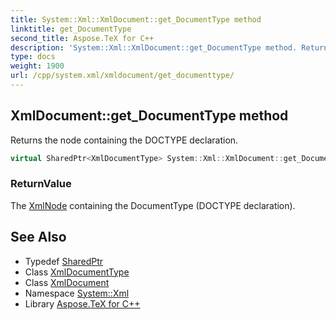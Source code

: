 ```yaml
---
title: System::Xml::XmlDocument::get_DocumentType method
linktitle: get_DocumentType
second_title: Aspose.TeX for C++
description: 'System::Xml::XmlDocument::get_DocumentType method. Returns the node containing the DOCTYPE declaration in C++.'
type: docs
weight: 1900
url: /cpp/system.xml/xmldocument/get_documenttype/
---
```

## XmlDocument::get_DocumentType method


Returns the node containing the DOCTYPE declaration.

```cpp
virtual SharedPtr<XmlDocumentType> System::Xml::XmlDocument::get_DocumentType()
```


### ReturnValue

The [XmlNode](../../xmlnode/) containing the DocumentType (DOCTYPE declaration).

## See Also

* Typedef [SharedPtr](../../../system/sharedptr/)
* Class [XmlDocumentType](../../xmldocumenttype/)
* Class [XmlDocument](../)
* Namespace [System::Xml](../../)
* Library [Aspose.TeX for C++](../../../)
